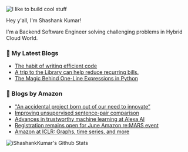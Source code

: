 ![I like to build cool stuff](https://res.cloudinary.com/dt8g3rhcy/image/upload/v1595929574/i_like_to_build_cool_shit._1_nzbwjh.png)

Hey y'all, I'm Shashank Kumar! 

I'm a Backend Software Engineer solving challenging problems in Hybrid Cloud World.

### 📕 My Latest Blogs
<!-- BLOG-POST-LIST:START -->
- [The habit of writing efficient code](https://medium.com/@ishashankkumar/the-habit-of-writing-efficient-code-153b05f04269?source=rss-d24dda280d5f------2)
- [A trip to the Library can help reduce recurring bills.](https://medium.com/swlh/a-trip-to-the-library-can-help-reduce-recurring-bills-23bca495cdf5?source=rss-d24dda280d5f------2)
- [The Magic Behind One-Line Expressions in Python](https://medium.com/swlh/the-magic-behind-one-line-expressions-in-python-816c10180c5c?source=rss-d24dda280d5f------2)
<!-- BLOG-POST-LIST:END -->

### 📕 Blogs by Amazon
<!-- AMAZON-BLOG-POST-LIST:START -->
- [&quot;An accidental project born out of our need to innovate”](https://www.amazon.science/working-at-amazon/an-accidental-project-born-out-of-our-need-to-innovate)
- [Improving unsupervised sentence-pair comparison](https://www.amazon.science/blog/improving-unsupervised-sentence-pair-comparison)
- [Advances in trustworthy machine learning at Alexa AI](https://www.amazon.science/blog/advances-in-trustworthy-machine-learning-at-alexa-ai)
- [Registration remains open for June Amazon re:MARS event](https://www.amazon.science/latest-news/registration-remains-open-for-june-amazon-re-mars-event)
- [Amazon at ICLR: Graphs, time series, and more](https://www.amazon.science/blog/amazon-at-iclr-graphs-time-series-and-more)
<!-- AMAZON-BLOG-POST-LIST:END -->



<img align="center" alt="iShashankKumar's Github Stats" src="https://github-readme-stats.vercel.app/api?username=ishashankkumar&show_icons=true&hide_border=true" />
